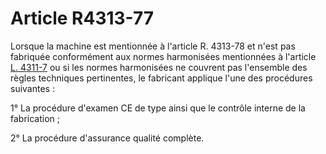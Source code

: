 # Article R4313-77

Lorsque la machine est mentionnée à l'article R. 4313-78 et n'est pas fabriquée conformément aux normes harmonisées mentionnées à l'article [L. 4311-7][1] ou si les normes harmonisées ne couvrent pas l'ensemble des règles techniques pertinentes, le fabricant applique l'une des procédures suivantes : 
  
  
1° La procédure d'examen CE de type ainsi que le contrôle interne de la fabrication ; 
  
  
2° La procédure d'assurance qualité complète.

 [1]: /affichCodeArticle.do?cidTexte=LEGITEXT000006072050&idArticle=LEGIARTI000006903205&dateTexte=&categorieLien=cid